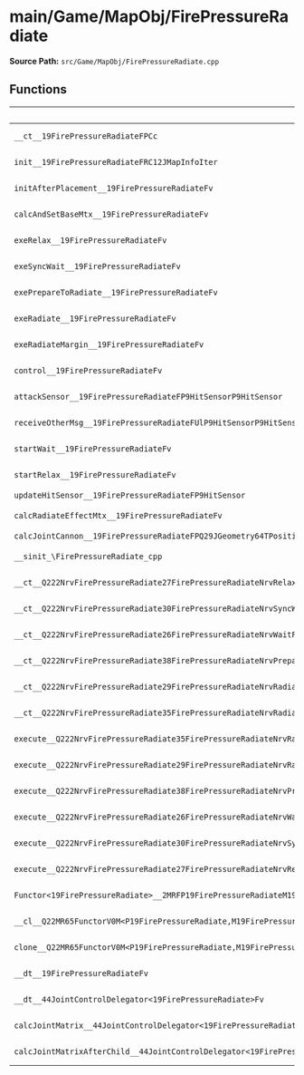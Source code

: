 # main/Game/MapObj/FirePressureRadiate

**Source Path:** `src/Game/MapObj/FirePressureRadiate.cpp`

## Functions

| Name | Address | Match % |
|------|---------|---------|
| `__ct__19FirePressureRadiateFPCc` | `0x801DB09C` | :white_check_mark: (100.0%) |
| `init__19FirePressureRadiateFRC12JMapInfoIter` | `0x801DB118` | :x: (98.1%) |
| `initAfterPlacement__19FirePressureRadiateFv` | `0x801DB478` | :white_check_mark: (100.0%) |
| `calcAndSetBaseMtx__19FirePressureRadiateFv` | `0x801DB51C` | :white_check_mark: (100.0%) |
| `exeRelax__19FirePressureRadiateFv` | `0x801DB550` | :white_check_mark: (100.0%) |
| `exeSyncWait__19FirePressureRadiateFv` | `0x801DB5BC` | :white_check_mark: (100.0%) |
| `exePrepareToRadiate__19FirePressureRadiateFv` | `0x801DB62C` | :white_check_mark: (100.0%) |
| `exeRadiate__19FirePressureRadiateFv` | `0x801DB694` | :x: (93.6%) |
| `exeRadiateMargin__19FirePressureRadiateFv` | `0x801DB750` | :x: (96.0%) |
| `control__19FirePressureRadiateFv` | `0x801DB818` | :white_check_mark: (100.0%) |
| `attackSensor__19FirePressureRadiateFP9HitSensorP9HitSensor` | `0x801DB8B0` | :white_check_mark: (100.0%) |
| `receiveOtherMsg__19FirePressureRadiateFUlP9HitSensorP9HitSensor` | `0x801DB950` | :white_check_mark: (100.0%) |
| `startWait__19FirePressureRadiateFv` | `0x801DB9A0` | :white_check_mark: (100.0%) |
| `startRelax__19FirePressureRadiateFv` | `0x801DB9E4` | :white_check_mark: (100.0%) |
| `updateHitSensor__19FirePressureRadiateFP9HitSensor` | `0x801DBA28` | :x: (0.0%) |
| `calcRadiateEffectMtx__19FirePressureRadiateFv` | `0x801DBAC4` | :white_check_mark: (100.0%) |
| `calcJointCannon__19FirePressureRadiateFPQ29JGeometry64TPosition3<Q29JGeometry38TMatrix34<Q29JGeometry13SMatrix34C<f>>>RC19JointControllerInfo` | `0x801DBB34` | :x: (0.0%) |
| `__sinit_\FirePressureRadiate_cpp` | `0x801DBCA4` | :white_check_mark: (100.0%) |
| `__ct__Q222NrvFirePressureRadiate27FirePressureRadiateNrvRelaxFv` | `0x801DBCF0` | :white_check_mark: (100.0%) |
| `__ct__Q222NrvFirePressureRadiate30FirePressureRadiateNrvSyncWaitFv` | `0x801DBD00` | :white_check_mark: (100.0%) |
| `__ct__Q222NrvFirePressureRadiate26FirePressureRadiateNrvWaitFv` | `0x801DBD10` | :white_check_mark: (100.0%) |
| `__ct__Q222NrvFirePressureRadiate38FirePressureRadiateNrvPrepareToRadiateFv` | `0x801DBD20` | :white_check_mark: (100.0%) |
| `__ct__Q222NrvFirePressureRadiate29FirePressureRadiateNrvRadiateFv` | `0x801DBD30` | :white_check_mark: (100.0%) |
| `__ct__Q222NrvFirePressureRadiate35FirePressureRadiateNrvRadiateMarginFv` | `0x801DBD40` | :white_check_mark: (100.0%) |
| `execute__Q222NrvFirePressureRadiate35FirePressureRadiateNrvRadiateMarginCFP5Spine` | `0x801DBD50` | :white_check_mark: (100.0%) |
| `execute__Q222NrvFirePressureRadiate29FirePressureRadiateNrvRadiateCFP5Spine` | `0x801DBD58` | :white_check_mark: (100.0%) |
| `execute__Q222NrvFirePressureRadiate38FirePressureRadiateNrvPrepareToRadiateCFP5Spine` | `0x801DBD60` | :white_check_mark: (100.0%) |
| `execute__Q222NrvFirePressureRadiate26FirePressureRadiateNrvWaitCFP5Spine` | `0x801DBD68` | :white_check_mark: (100.0%) |
| `execute__Q222NrvFirePressureRadiate30FirePressureRadiateNrvSyncWaitCFP5Spine` | `0x801DBDB0` | :white_check_mark: (100.0%) |
| `execute__Q222NrvFirePressureRadiate27FirePressureRadiateNrvRelaxCFP5Spine` | `0x801DBDB8` | :white_check_mark: (100.0%) |
| `Functor<19FirePressureRadiate>__2MRFP19FirePressureRadiateM19FirePressureRadiateFPCvPv_v_Q22MR65FunctorV0M<P19FirePressureRadiate,M19FirePressureRadiateFPCvPv_v>` | `0x801DBDC0` | :white_check_mark: (100.0%) |
| `__cl__Q22MR65FunctorV0M<P19FirePressureRadiate,M19FirePressureRadiateFPCvPv_v>CFv` | `0x801DBE00` | :white_check_mark: (100.0%) |
| `clone__Q22MR65FunctorV0M<P19FirePressureRadiate,M19FirePressureRadiateFPCvPv_v>CFP7JKRHeap` | `0x801DBE30` | :x: (96.2%) |
| `__dt__19FirePressureRadiateFv` | `0x801DBE98` | :x: (95.7%) |
| `__dt__44JointControlDelegator<19FirePressureRadiate>Fv` | `0x801DBEF4` | :white_check_mark: (100.0%) |
| `calcJointMatrix__44JointControlDelegator<19FirePressureRadiate>FPQ29JGeometry64TPosition3<Q29JGeometry38TMatrix34<Q29JGeometry13SMatrix34C<f>>>RC19JointControllerInfo` | `0x801DBF34` | :white_check_mark: (100.0%) |
| `calcJointMatrixAfterChild__44JointControlDelegator<19FirePressureRadiate>FPQ29JGeometry64TPosition3<Q29JGeometry38TMatrix34<Q29JGeometry13SMatrix34C<f>>>RC19JointControllerInfo` | `0x801DBF9C` | :white_check_mark: (100.0%) |